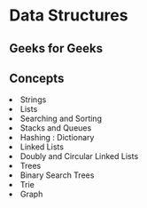 # Data Structures
## Geeks for Geeks
## Concepts
<li> Strings
<li> Lists 
<li> Searching and Sorting
<li> Stacks and Queues
<li> Hashing : Dictionary
<li> Linked Lists
<li> Doubly and Circular Linked Lists
<li> Trees
<li> Binary Search Trees
<li> Trie
<li> Graph
</ol>